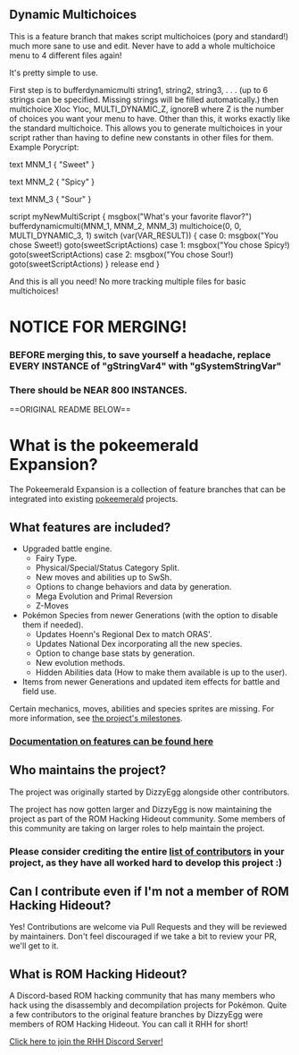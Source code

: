 ## Dynamic Multichoices

This is a feature branch that makes script multichoices (pory and standard!) much more sane to use and edit. Never have to add a whole multichoice menu to 4 different files again!

It's pretty simple to use.

First step is to 
bufferdynamicmulti string1, string2, string3, . . . (up to 6 strings can be specified. Missing strings will be filled automatically.)
then 
multichoice Xloc Yloc, MULTI_DYNAMIC_Z, ignoreB where Z is the number of choices you want your menu to have.
Other than this, it works exactly like the standard multichoice. This allows you to generate multichoices in your script rather than having to define new constants in other files for them.
Example Porycript:

text MNM_1 {
    "Sweet"
}

text MNM_2 {
    "Spicy"
}

text MNM_3 {
    "Sour"
}

script myNewMultiScript {
    msgbox("What's your favorite flavor?")
    bufferdynamicmulti(MNM_1, MNM_2, MNM_3)
    multichoice(0, 0, MULTI_DYNAMIC_3, 1)
    switch (var(VAR_RESULT)) {
        case 0:
            msgbox("You chose Sweet!)
            goto(sweetScriptActions)
        case 1:
            msgbox("You chose Spicy!)
            goto(sweetScriptActions)
        case 2:
            msgbox("You chose Sour!)
            goto(sweetScriptActions)
    }
    release
    end
}

And this is all you need! No more tracking multiple files for basic multichoices!

# NOTICE FOR MERGING!
### BEFORE merging this, to save yourself a headache, replace EVERY INSTANCE of "gStringVar4" with "gSystemStringVar"
### There should be NEAR 800 INSTANCES.

==ORIGINAL README BELOW==

# What is the pokeemerald Expansion?

The Pokeemerald Expansion is a collection of feature branches that can be integrated into existing [pokeemerald](https://github.com/pret/pokeemerald) projects.

## What features are included?
- Upgraded battle engine.
    - Fairy Type.
    - Physical/Special/Status Category Split.
    - New moves and abilities up to SwSh.
    - Options to change behaviors and data by generation.
    - Mega Evolution and Primal Reversion
    - Z-Moves
- Pokémon Species from newer Generations (with the option to disable them if needed).
    - Updates Hoenn's Regional Dex to match ORAS'.
    - Updates National Dex incorporating all the new species.
    - Option to change base stats by generation.
    - New evolution methods.
    - Hidden Abilities data (How to make them available is up to the user).
- Items from newer Generations and updated item effects for battle and field use.

Certain mechanics, moves, abilities and species sprites are missing. For more information, see [the project's milestones](https://github.com/rh-hideout/pokeemerald-expansion/milestones).

### [Documentation on features can be found here](https://github.com/rh-hideout/pokeemerald-expansion/wiki)

## Who maintains the project?

The project was originally started by DizzyEgg alongside other contributors.

The project has now gotten larger and DizzyEgg is now maintaining the project as part of the ROM Hacking Hideout community. Some members of this community are taking on larger roles to help maintain the project.

### Please consider crediting the entire [list of contributors](https://github.com/rh-hideout/pokeemerald-expansion/wiki/Credits) in your project, as they have all worked hard to develop this project :)

## Can I contribute even if I'm not a member of ROM Hacking Hideout?

Yes! Contributions are welcome via Pull Requests and they will be reviewed by maintainers. Don't feel discouraged if we take a bit to review your PR, we'll get to it.

## What is ROM Hacking Hideout?

A Discord-based ROM hacking community that has many members who hack using the disassembly and decompilation projects for Pokémon. Quite a few contributors to the original feature branches by DizzyEgg were members of ROM Hacking Hideout. You can call it RHH for short!

[Click here to join the RHH Discord Server!](https://discord.gg/6CzjAG6GZk)
